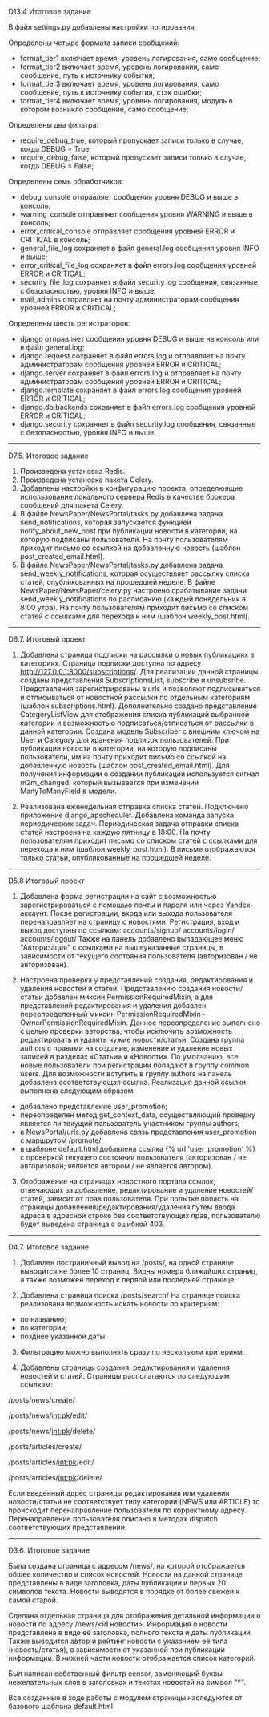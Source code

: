 D13.4 Итоговое задание

В файл settings.py добавлены настройки логирования.

Определены четыре формата записи сообщений:
- format_tier1 включает время, уровень логирования, само сообщение;
- format_tier2 включает время, уровень логирования, само сообщение, путь к источнику события;
- format_tier3 включает время, уровень логирования, само сообщение, путь к источнику события, стэк ошибки;
- format_tier4 включает время, уровень логирования, модуль в котором возникло сообщение, само сообщение;

Определены два фильтра:
- require_debug_true, который пропускает записи только в случае, когда DEBUG = True;
- require_debug_false, который пропускает записи только в случае, когда DEBUG = False;

Определены семь обработчиков:
- debug_console отправляет сообщения уровня DEBUG и выше в консоль;
- warning_console отправляет сообщения уровня WARNING и выше в консоль;
- error_critical_console отправляет сообщения уровней ERROR и CRITICAL в консоль;
- general_file_log сохраняет в файл general.log сообщения уровня INFO и выше;
- error_critical_file_log сохраняет в файл errors.log сообщения уровней ERROR и CRITICAL;
- security_file_log сохраняет в файл security.log сообщения, связанные с безопасностью, уровня INFO и выше;
- mail_admins отправляет на почту администраторам сообщения уровней ERROR и CRITICAL;

Определены шесть регистраторов:
- django отправляет сообщения уровня DEBUG и выше на консоль или в файл general.log;
- django.request сохраняет в файл errors.log и отправляет на почту администраторам сообщения уровней ERROR и CRITICAL;
- django.server сохраняет в файл errors.log и отправляет на почту администраторам сообщения уровней ERROR и CRITICAL;
- django.template сохраняет в файл errors.log сообщения уровней ERROR и CRITICAL;
- django.db.backends сохраняет в файл errors.log сообщения уровней ERROR и CRITICAL;
- django.security сохраняет в файл security.log сообщения, связанные с безопасностью, уровня INFO и выше.

---------------------------------------------------------------------------------------------------------------------------------------------------------------------------------------------------------------------------------------------------------------------------

D7.5. Итоговое задание

1. Произведена установка Redis.
2. Произведена установка пакета Celery.
3. Добавлены настройки в конфигурацию проекта, определюящие использование локального сервера Redis в качестве брокера сообщений для пакета Celery.
4. В файле NewsPaper/NewsPortal/tasks.py добавлена задача send_notifications, которая запускается функцией notify_about_new_post при публикации новости в категории, на которую подписаны пользователи. На почту пользователям приходит письмо со ссылкой на добавленную новость (шаблон post_created_email.html).
5. В файле NewsPaper/NewsPortal/tasks.py добавлена задача send_weekly_notifications, которая осуществляет рассылку списка статей, опубликованных на прошедшей неделе. В файле NewsPaper/NewsPaper/celery.py настроено срабатывание задачи send_weekly_notifications по расписанию (каждый понедельник в 8:00 утра). На почту пользователям приходит письмо со списком статей с ссылками для перехода к ним (шаблон weekly_post.html).

---------------------------------------------------------------------------------------------------------------------------------------------------------------------------------------------------------------------------------------------------------------------------

D6.7. Итоговый проект

1. Добавлена страница подписки на рассылки о новых публикациях в категориях.
Страница подписки доступна по адресу http://127.0.0.1:8000/subscriptions/. Для реализации данной страницы созданы представления SubscriptionsList, subscribe и unsubsribe. Представления зарегистрированы в urls и позволяют подписываться и отписываться от новостной рассылки по отдельным категориям (шаблон subscriptions.html). Дополнительно создано представление CategoryListView для отображения списка публикаций выбранной категории и возможностью подписаться/отписаться от рассылки в данной категории.
Создана модель Subscriber с внешним ключом на User и Category для хранения подписок пользователей.
При публикации новости в категории, на которую подписаны пользователи, им на почту приходит письмо со ссылкой на добавленную новость (шаблон post_created_email.html). Для получения информации о создании публикации используется сигнал m2m_changed, который вызывается при изменении ManyToManyField в модели.

2. Реализована еженедельная отправка списка статей. Подключено приложение django_apscheduler. Добавлена команда запуска периодических задач. Периодическая задача отправки списка статей настроена на каждую пятницу в 18:00. На почту пользователям приходит письмо со списком статей с ссылками для перехода к ним (шаблон weekly_post.html). В письме отображаются только статьи, опубликованные на прошедшей неделе. 

---------------------------------------------------------------------------------------------------------------------------------------------------------------------------------------------------------------------------------------------------------------------------

D5.8 Итоговый проект

1. Добавлена форма регистрации на сайт с возможностью зарегистрироваться с помощью почты и пароля или через Yandex-аккаунт. После регистрации, входа или выхода пользователя перенаправляет на страницу с новостями.
Регистрация, вход и выход доступны по ссылкам:
accounts/signup/
accounts/login/
accounts/logout/
Также на панель добавлено выпадающее меню "Авторизация" с ссылками на вышеуказанные страницы, в зависимости от текущего состояния пользователя (авторизован / не авторизован).

2. Настроена проверка у представлений создания, редактирования и удаления новостей и статей.
Представлению создания новости/статьи добавлен миксин PermissionRequiredMixin, а для представлений редактирования и удаления добавлен переопределенный миксин PermissionRequiredMixin - OwnerPermissionRequiredMixin. Данное переопределение выполнено с целью проверки авторства, чтобы исключить возможность редактировать и удалять чужие новости/статьи.
Создана группа authors с правами на создание, изменение и удаление новых записей в разделах «Статьи» и «Новости». 
По умолчанию, все новые пользователи при регистрации попадают в группу common users. Для возможности вступить в группу authors на панель добавлена соответствующая ссылка. Реализация данной ссылки выполнена следующим образом:
- добавлено представление user_promotion;
- переопределен метод get_context_data, осуществляющий проверку является ли текущий пользователь участником группы authors;
- в NewsPortal/urls.py добавлена связь представления user_promotion с маршрутом /promote/;
- в шаблоне default.html добавлена ссылка {% url 'user_promotion' %} с проверкой текущего состояния пользователя (авторизован / не авторизован; является автором / не является автором).

3. Отображение на страницах новостного портала ссылок, отвечающих за добавление, редактирование и удаление новостей/статей, зависит от прав пользователя. При попытке попасть на страницы добавления/редактирования/удаления путем ввода адреса в адресной строке без соответствующих прав, пользователю будет выведена страница с ошибкой 403.

---------------------------------------------------------------------------------------------------------------------------------------------------------------------------------------------------------------------------------------------------------------------------

D4.7. Итоговое задание

1. Добавлен постраничный вывод на /posts/, на одной странице выводится не более 10 страниц. Видны номера ближайших страниц, а также возможен переход к первой или последней странице.

2. Добавлена страница поиска /posts/search/
На странице поиска реализована возможность искать новости по критериям:
- по названию;
- по категории;
- позднее указанной даты.

3. Фильтрацию можно выполнять сразу по нескольким критериям.

4. Добавлены страницы создания, редактирования и удаления новостей и статей.
Страницы располагаются по следующим ссылкам:

/posts/news/create/

/posts/news/<int:pk>/edit/

/posts/news/<int:pk>/delete/

/posts/articles/create/

/posts/articles/<int:pk>/edit/

/posts/articles/<int:pk>/delete/

Если введенный адрес страницы редактирования или удаления новости/статьи не соответствует типу категории (NEWS или ARTICLE) то происходит перенаправление пользователя по корректному адресу. Перенаправление пользователя описано в методах dispatch соответствующих представлений.

---------------------------------------------------------------------------------------------------------------------------------------------------------------------------------------------------------------------------------------------------------------------------

D3.6. Итоговое задание

Была создана страница с адресом /news/, на которой отображается общее количество и список новостей.
Новости на данной странице представлены в виде заголовка, даты публикации и первых 20 символов текста. Новости выводятся в порядке от более свежей к самой старой.

Сделана отдельная страница для отображения детальной информации о новости по адресу /news/<id новости>. Информация о новости представлена в виде её заголовка, полного текста и даты публикации. Также выводится автор и рейтинг новости с указанием её типа (новость/статья), в зависимости от указанной при публикации информации. В нижней части новости отображается список категорий.

Был написан собственный фильтр censor, заменяющий буквы нежелательных слов в заголовках и текстах новостей на символ "*".

Все созданные в ходе работы с модулем страницы наследуются от базового шаблона default.html.
